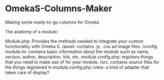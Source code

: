 # OmekaS-Columns-Maker
Making some ready-to-go columns for Omeka

The anatomy of a module:

Module.php: Provides the methods needed to integrate your custom functionality with Omeka S.
/asset: contains .js, .css ad image files.
/config:
  module.ini: contains basic information about the module such as name, version, author, description, link, etc.
  module.config.php: registers things that you need to make use of for your module.
/src: contains source files for the things registered in module.config.php
/view: a kind of adapter that takes care of display?

